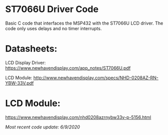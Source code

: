 # ST7066U Driver Code
Basic C code that interfaces the MSP432 with the ST7066U LCD driver. The code only uses delays and no timer interrupts.

# Datasheets:

LCD Display Driver:
https://www.newhavendisplay.com/app_notes/ST7066U.pdf

LCD Module:
http://www.newhavendisplay.com/specs/NHD-0208AZ-RN-YBW-33V.pdf

# LCD Module:
https://www.newhavendisplay.com/nhd0208azrnybw33v-p-5156.html

*Most recent code update: 6/9/2020*
